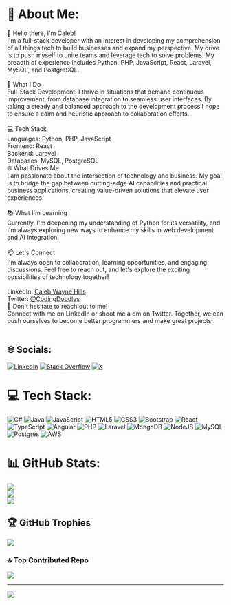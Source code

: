# 💫 About Me:
👋 Hello there, I'm Caleb!<br>I'm a full-stack developer with an interest in developing my comprehension of all things tech to build businesses and expand my perspective. My drive is to push myself to unite teams and leverage tech to solve problems. My breadth of experience includes Python, PHP, JavaScript, React, Laravel, MySQL, and PostgreSQL.<br><br>🚀 What I Do<br>Full-Stack Development: I thrive in situations that demand continuous improvement, from database integration to seamless user interfaces. By taking a steady and balanced approach to the development process I hope to ensure a calm and heuristic approach to collaboration efforts.<br><br>💻 Tech Stack<br>Languages: Python, PHP, JavaScript<br>Frontend: React<br>Backend: Laravel<br>Databases: MySQL, PostgreSQL<br>🌐 What Drives Me<br>I am passionate about the intersection of technology and business. My goal is to bridge the gap between cutting-edge AI capabilities and practical business applications, creating value-driven solutions that elevate user experiences.<br><br>📚 What I'm Learning<br>Currently, I'm deepening my understanding of Python for its versatility, and I'm always exploring new ways to enhance my skills in web development and AI integration.<br><br>📫 Let's Connect<br>I'm always open to collaboration, learning opportunities, and engaging discussions. Feel free to reach out, and let's explore the exciting possibilities of technology together!<br><br>LinkedIn: [Caleb Wayne Hills](https://www.linkedin.com/in/calebwaynehills/)<br>Twitter: [@CodingDoodles](https://twitter.com/codingdoodles)<br>🌟 Don't hesitate to reach out to me!<br>Connect with me on LinkedIn or shoot me a dm on Twitter. Together, we can push ourselves to become better programmers and make great projects!<br><br>


## 🌐 Socials:
[![LinkedIn](https://img.shields.io/badge/LinkedIn-%230077B5.svg?logo=linkedin&logoColor=white)](https://linkedin.com/in/calebwaynehills) [![Stack Overflow](https://img.shields.io/badge/-Stackoverflow-FE7A16?logo=stack-overflow&logoColor=white)](https://stackoverflow.com/users/23329496) [![X](https://img.shields.io/badge/X-black.svg?logo=X&logoColor=white)](https://x.com/codingdoodles) 

# 💻 Tech Stack:
![C#](https://img.shields.io/badge/c%23-%23239120.svg?style=for-the-badge&logo=csharp&logoColor=white) ![Java](https://img.shields.io/badge/java-%23ED8B00.svg?style=for-the-badge&logo=openjdk&logoColor=white) ![JavaScript](https://img.shields.io/badge/javascript-%23323330.svg?style=for-the-badge&logo=javascript&logoColor=%23F7DF1E) ![HTML5](https://img.shields.io/badge/html5-%23E34F26.svg?style=for-the-badge&logo=html5&logoColor=white) ![CSS3](https://img.shields.io/badge/css3-%231572B6.svg?style=for-the-badge&logo=css3&logoColor=white) ![Bootstrap](https://img.shields.io/badge/bootstrap-%238511FA.svg?style=for-the-badge&logo=bootstrap&logoColor=white) ![React](https://img.shields.io/badge/react-%2320232a.svg?style=for-the-badge&logo=react&logoColor=%2361DAFB) ![TypeScript](https://img.shields.io/badge/typescript-%23007ACC.svg?style=for-the-badge&logo=typescript&logoColor=white) ![Angular](https://img.shields.io/badge/angular-%23DD0031.svg?style=for-the-badge&logo=angular&logoColor=white) ![PHP](https://img.shields.io/badge/php-%23777BB4.svg?style=for-the-badge&logo=php&logoColor=white)  ![Laravel](https://img.shields.io/badge/laravel-%23FF2D20.svg?style=for-the-badge&logo=laravel&logoColor=white)  ![MongoDB](https://img.shields.io/badge/MongoDB-%234ea94b.svg?style=for-the-badge&logo=mongodb&logoColor=white) ![NodeJS](https://img.shields.io/badge/node.js-6DA55F?style=for-the-badge&logo=node.js&logoColor=white) ![MySQL](https://img.shields.io/badge/mysql-%2300000f.svg?style=for-the-badge&logo=mysql&logoColor=white) ![Postgres](https://img.shields.io/badge/postgres-%23316192.svg?style=for-the-badge&logo=postgresql&logoColor=white) ![AWS](https://img.shields.io/badge/AWS-%23FF9900.svg?style=for-the-badge&logo=amazon-aws&logoColor=white)
# 📊 GitHub Stats:
![](https://github-readme-stats.vercel.app/api?username=pinguscoder&theme=highcontrast&hide_border=true&include_all_commits=true&count_private=true)<br/>
![](https://github-readme-streak-stats.herokuapp.com/?user=pinguscoder&theme=highcontrast&hide_border=true)<br/>
![](https://github-readme-stats.vercel.app/api/top-langs/?username=pinguscoder&theme=highcontrast&hide_border=true&include_all_commits=true&count_private=true&layout=compact)

## 🏆 GitHub Trophies
![](https://github-profile-trophy.vercel.app/?username=pinguscoder&theme=radical&no-frame=true&no-bg=false&margin-w=4)

### 🔝 Top Contributed Repo
![](https://github-contributor-stats.vercel.app/api?username=pinguscoder&limit=5&theme=onedark&combine_all_yearly_contributions=true)

---
[![](https://visitcount.itsvg.in/api?id=pinguscoder&icon=3&color=8)](https://visitcount.itsvg.in)
